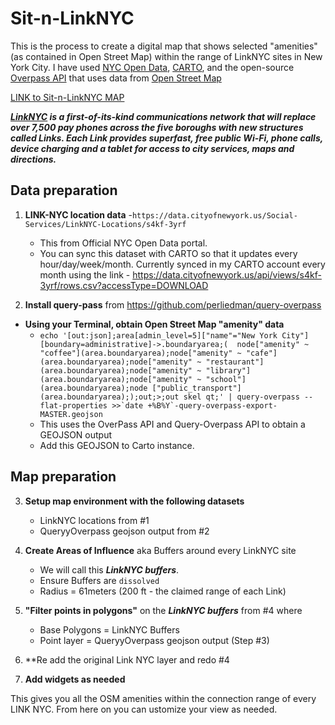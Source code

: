 # Sit-n-LinkNYC

This is the process to create a digital map that shows selected "amenities" (as contained in Open Street Map) within the range of LinkNYC sites in New York City. I have used [NYC Open Data](opendata.cityofnewyork.us), [CARTO](www.carto.com), and the open-source [Overpass API](http://wiki.openstreetmap.org/wiki/Overpass_API) that uses data from [Open Street Map](http://openstreetmap.org)

[LINK to Sit-n-LinkNYC MAP](https://nyu.carto.com/u/varun-cusp2/builder/fa2fc615-cae5-4c2f-9f69-3a2b13704ce2/embed)

***[LinkNYC](https://link.nyc/) is a first-of-its-kind communications network that will replace over 7,500 pay phones across the five boroughs with new structures called Links. Each Link provides superfast, free public Wi-Fi, phone calls, device charging and a tablet for access to city services, maps and directions.***

## Data preparation

1. **LINK-NYC location data** -`https://data.cityofnewyork.us/Social-Services/LinkNYC-Locations/s4kf-3yrf`
   * This from Official NYC Open Data portal.
   * You can sync this dataset with CARTO so that it updates every hour/day/week/month. Currently synced in my CARTO account every month using the link - https://data.cityofnewyork.us/api/views/s4kf-3yrf/rows.csv?accessType=DOWNLOAD
          
 2. **Install query-pass** from https://github.com/perliedman/query-overpass
   * **Using your Terminal, obtain Open Street Map "amenity" data** 
      * ```echo '[out:json];area[admin_level=5]["name"="New York City"][boundary=administrative]->.boundaryarea;(  node["amenity" ~ "coffee"](area.boundaryarea);node["amenity" ~ "cafe"](area.boundaryarea);node["amenity" ~ "restaurant"](area.boundaryarea);node["amenity" ~ "library"](area.boundaryarea);node["amenity" ~ "school"](area.boundaryarea);node ["public_transport"](area.boundaryarea););out;>;out skel qt;' | query-overpass --flat-properties >>`date +%B%Y`-query-overpass-export-MASTER.geojson```
      * This uses the OverPass API and Query-Overpass API to obtain a GEOJSON output
      * Add this GEOJSON to Carto instance.
      
## Map preparation

 3. **Setup map environment with the following datasets**
    * LinkNYC locations from #1 
    * QueryyOverpass geojson output from #2
    
 4. **Create Areas of Influence** aka Buffers around every LinkNYC site
    * We will call this ***LinkNYC buffers***.
    * Ensure Buffers are `dissolved`
    * Radius = 61meters (200 ft - the claimed range of each Link)
    
 5. **"Filter points in polygons"** on the ***LinkNYC buffers*** from #4 where
    * Base Polygons = LinkNYC Buffers
    * Point layer = QueryyOverpass geojson output (Step #3)
    
 6. **Re add the original Link NYC layer and redo #4
 
 7. **Add widgets as needed**

This gives you all the OSM amenities within the connection range of every LINK NYC.
From here on you can ustomize your view as needed.

